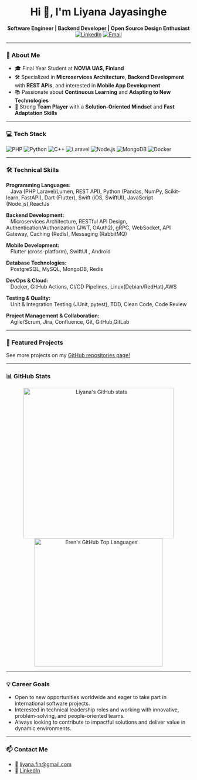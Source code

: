 <h1 align="center">Hi 👋, I'm Liyana Jayasinghe</h1>
<p align="center">
  <strong>Software Engineer | Backend Developer | Open Source Design Enthusiast</strong><br>
  <a href="https://linkedin.com/in/liyana-fin" target="_blank"><img alt="LinkedIn" src="https://img.shields.io/badge/LinkedIn-blue?logo=linkedin&style=flat-square"></a>
  <a href="mailto:liyana.fin@gmail.com" target="_blank"><img alt="Email" src="https://img.shields.io/badge/Email-D14836?logo=gmail&logoColor=white"></a>
</p>

---

### 🚀 About Me
- 🎓 Final Year Student at **NOVIA UAS, Finland**  
- 🛠️ Specialized in **Microservices Architecture**, **Backend Development** with **REST APIs**, and interested in **Mobile App Development**  
- 📚 Passionate about **Continuous Learning** and **Adapting to New Technologies**  
- 🤝 Strong **Team Player** with a **Solution-Oriented Mindset** and **Fast Adaptation Skills**
  
---

### 💻 Tech Stack
![PHP](https://img.shields.io/badge/php-339933?style=flat&logo=node.js&logoColor=white)
![Python](https://img.shields.io/badge/python-339933?style=flat&logo=node.js&logoColor=white)
![C++](https://img.shields.io/badge/c++-339933?style=flat&logo=node.js&logoColor=white)
![Laravel](https://img.shields.io/badge/laravel-339933?style=flat&logo=node.js&logoColor=white)
![Node.js](https://img.shields.io/badge/Node.js-339933?style=flat&logo=node.js&logoColor=white)
![MongoDB](https://img.shields.io/badge/MongoDB-4EA94B?style=flat&logo=mongodb&logoColor=white)
![Docker](https://img.shields.io/badge/Docker-2496ED?style=flat&logo=docker&logoColor=white)

---

### 🛠️ Technical Skills

**Programming Languages:**  
&nbsp;&nbsp;&nbsp;Java (PHP Laravel/Lumen, REST API), Python (Pandas, NumPy, Scikit-learn, FastAPI), Dart (Flutter), Swift (iOS, SwiftUI), JavaScript (Node.js),ReactJs

**Backend Development:**  
&nbsp;&nbsp;&nbsp;Microservices Architecture, RESTful API Design, Authentication/Authorization (JWT, OAuth2), gRPC, WebSocket, API Gateway, Caching (Redis), Messaging (RabbitMQ)

**Mobile Development:**  
&nbsp;&nbsp;&nbsp;Flutter (cross-platform), SwiftUI , Android

**Database Technologies:**  
&nbsp;&nbsp;&nbsp;PostgreSQL, MySQL, MongoDB, Redis

**DevOps & Cloud:**  
&nbsp;&nbsp;&nbsp;Docker, GitHub Actions, CI/CD Pipelines, Linux(Debian/RedHat),AWS

**Testing & Quality:**  
&nbsp;&nbsp;&nbsp;Unit & Integration Testing (JUnit, pytest), TDD, Clean Code, Code Review

**Project Management & Collaboration:**  
&nbsp;&nbsp;&nbsp;Agile/Scrum, Jira, Confluence, Git, GitHub,GitLab

---

### 🌟 Featured Projects

See more projects on my [GitHub repositories page!](https://github.com/nteej?tab=repositories)

---

### 📊 GitHub Stats

<p align="center">
  <img src="https://github-readme-stats.vercel.app/api?username=nteej&show_icons=true&theme=default" alt="Liyana's GitHub stats" width="410"/>
  <img src="https://github-readme-stats.vercel.app/api/top-langs/?username=nteej&layout=compact&langs_count=8&theme=default" alt="Eren's GitHub Top Languages" width="350"/>
</p>

---

### 💡 Career Goals
- Open to new opportunities worldwide and eager to take part in international software projects.
- Interested in technical leadership roles and working with innovative, problem-solving, and people-oriented teams.
- Always looking to contribute to impactful solutions and deliver value in dynamic environments.

---

### 📫 Contact Me
- 📧 liyana.fin@gmail.com
- 💼 [LinkedIn](https://linkedin.com/in/liyana-fin)
